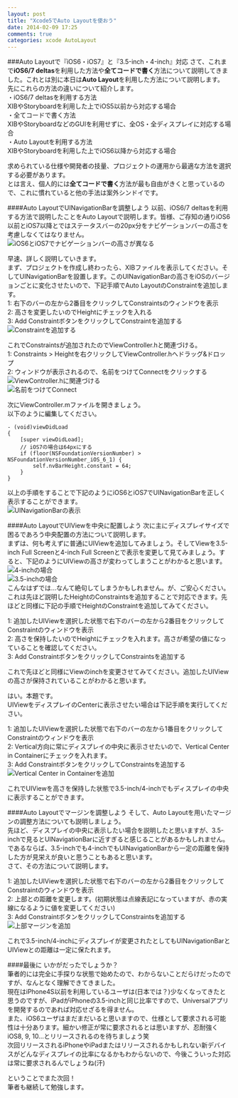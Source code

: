```yaml
---
layout: post
title: "Xcode5でAuto Layoutを使おう"
date: 2014-02-09 17:25
comments: true
categories: xcode AutoLayout
---
```


###Auto Layoutで『iOS6・iOS7』と『3.5-inch・4-inch』対応
さて、これまで**iOS6/7 deltas**を利用した方法や**全てコードで書く**方法について説明してきました。これとは別に本日は**Auto Layout**を利用した方法について説明します。  
先にこれらの方法の違いについて紹介します。  
・iOS6/7 deltasを利用する方法  
  XIBやStoryboardを利用した上でiOS5以前から対応する場合  
・全てコードで書く方法  
  XIBやStoryboardなどのGUIを利用せずに、全OS・全ディスプレイに対応する場合  
・Auto Layoutを利用する方法  
  XIBやStoryboardを利用した上でiOS6以降から対応する場合  

求められている仕様や開発者の技量、プロジェクトの運用から最適な方法を選択する必要があります。  
とは言え、個人的には**全てコードで書く**方法が最も自由がきくと思っているので、これに慣れていると他の手法は案外シンドイです。  

<!--more-->
####Auto LayoutでUINavigationBarを調整しよう
以前、iOS6/7 deltasを利用する方法で説明したことをAuto Layoutで説明します。皆様、ご存知の通りiOS6以前とiOS7以降とではステータスバーの20px分をナビゲーションバーの高さを考慮しなくてはなりません。  
![iOS6とiOS7でナビゲーションバーの高さが異なる](/images/ios6_7_difference.png)  

早速、詳しく説明していきます。  
まず、プロジェクトを作成し終わったら、XIBファイルを表示してください。そしてUINavigationBarを設置します。このUINavigationBarの高さをiOSのバージョンごとに変化させたいので、下記手順でAuto LayoutのConstraintを追加します。  
1: 右下のバーの左から2番目をクリックしてConstraintsのウィンドウを表示  
2: 高さを変更したいのでHeightにチェックを入れる  
3: Add ConstraintボタンをクリックしてConstraintを追加する  
![Constraintを追加する](/images/autolayout1.png)  

これでConstraintsが追加されたのでViewController.hと関連づける。  
1: Constraints > Heightを右クリックしてViewController.hへドラッグ&ドロップ  
2: ウィンドウが表示されるので、名前をつけてConnectをクリックする  
![ViewController.hに関連づける](/images/autolayout2.png)  
![名前をつけてConnect](/images/autolayout3.png)  

次にViewController.mファイルを開きましょう。  
以下のように編集してください。  
```
- (void)viewDidLoad
{
	[super viewDidLoad];
	// iOS7の場合は64pxにする
	if (floor(NSFoundationVersionNumber) > NSFoundationVersionNumber_iOS_6_1) {
		self.nvBarHeight.constant = 64;
	}
}
```
以上の手順をすることで下記のようにiOS6とiOS7でUINavigationBarを正しく表示することができます。  
![UINavigationBarの表示](/images/autolayout4.png)  

####Auto LayoutでUIViewを中央に配置しよう
次に主にディスプレイサイズで困るであろう中央配置の方法について説明します。  
まずは、何も考えずに普通にUIViewを追加してみましょう。そしてViewを3.5-inch Full Screenと4-inch Full Screenとで表示を変更して見てみましょう。すると、下記のようにUIViewの高さが変わってしまうことがわかると思います。  
![4-inchの場合](/images/autolayout5.png)  
![3.5-inchの場合](/images/autolayout6.png)  
こんなはずでは...なんて絶句してしまうかもしれません。が、ご安心ください。これは先ほど説明したHeightのConstraintsを追加することで対応できます。先ほどと同様に下記の手順でHeightのConstraintを追加してみてください。  

1: 追加したUIViewを選択した状態で右下のバーの左から2番目をクリックしてConstraintのウィンドウを表示  
2: 高さを保持したいのでHeightにチェックを入れます。高さが希望の値になっていることを確認してください。  
3: Add ConstraintボタンをクリックしてConstraintsを追加する  

これで先ほどと同様にViewのinchを変更させてみてください。追加したUIViewの高さが保持されていることがわかると思います。  

はい。本題です。  
UIViewをディスプレイのCenterに表示させたい場合は下記手順を実行してください。  

1: 追加したUIViewを選択した状態で右下のバーの左から1番目をクリックしてConstraintのウィンドウを表示  
2: Vertical方向に常にディスプレイの中央に表示させたいので、Vertical Center in Containerにチェックを入れます。  
3: Add ConstraintボタンをクリックしてConstraintsを追加する  
![Vertical Center in Containerを追加](/images/autolayout7.png)  

これでUIViewを高さを保持した状態で3.5-inch/4-inchでもディスプレイの中央に表示することができます。

####Auto Layoutでマージンを調整しよう
そして、Auto Layoutを用いたマージンの調整方法についても説明しましょう。  
先ほど、ディスプレイの中央に表示したい場合を説明したと思いますが、3.5-inchで見るとUINavigationBarに近すぎると感じることがあるかもしれません。  
であるならば、3.5-inchでも4-inchでもUINavigationBarから一定の距離を保持した方が見栄えが良いと思うこともあると思います。  
さて、その方法について説明します。  

1: 追加したUIViewを選択した状態で右下のバーの左から2番目をクリックしてConstraintのウィンドウを表示  
2: 上部との距離を変更します。(初期状態は点線表記になっていますが、赤の実線になるように値を変更してください)  
3: Add ConstraintボタンをクリックしてConstraintsを追加する  
![上部マージンを追加](/images/autolayout8.png)  

これで3.5-inch/4-inchにディスプレイが変更されたとしてもUINavigationBarとUIViewとの距離は一定に保たれます。  


####最後に
いかがだったでしょうか？  
筆者的には完全に手探りな状態で始めたので、わからないことだらけだったのですが、なんとなく理解できてきました。  
現在はiPhone4S以前を利用しているユーザは(日本では？)少なくなってきたと思うのですが、iPadがiPhoneの3.5-inchと同じ比率ですので、Universalアプリを開発するのであれば対応せざるを得ません。  
また、iOS6ユーザはまだまだいると思いますので、仕様として要求される可能性は十分あります。細かい修正が常に要求されるとは思いますが、忍耐強くiOS8, 9, 10...とリリースされるのを待ちましょう笑  
次回リリースされるiPhoneやiPadまたはリリースされるかもしれない新デバイスがどんなディスプレイの比率になるかもわからないので、今後こういった対応は常に要求されるんでしょうね(汗)  

ということでまた次回！  
筆者も継続して勉強します。  
